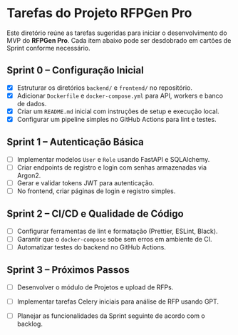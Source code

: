# Tarefas do Projeto RFPGen Pro

Este diretório reúne as tarefas sugeridas para iniciar o desenvolvimento do MVP do **RFPGen Pro**. Cada item abaixo pode ser desdobrado em cartões de Sprint conforme necessário.

## Sprint 0 – Configuração Inicial

- [x] Estruturar os diretórios `backend/` e `frontend/` no repositório.
- [x] Adicionar `Dockerfile` e `docker-compose.yml` para API, workers e banco de dados.
- [x] Criar um `README.md` inicial com instruções de setup e execução local.
- [x] Configurar um pipeline simples no GitHub Actions para lint e testes.

## Sprint 1 – Autenticação Básica

- [ ] Implementar modelos `User` e `Role` usando FastAPI e SQLAlchemy.
- [ ] Criar endpoints de registro e login com senhas armazenadas via Argon2.
- [ ] Gerar e validar tokens JWT para autenticação.
- [ ] No frontend, criar páginas de login e registro simples.

## Sprint 2 – CI/CD e Qualidade de Código

- [ ] Configurar ferramentas de lint e formatação (Prettier, ESLint, Black).
- [ ] Garantir que o `docker-compose` sobe sem erros em ambiente de CI.
- [ ] Automatizar testes do backend no GitHub Actions.

## Sprint 3 – Próximos Passos

- [ ] Desenvolver o módulo de Projetos e upload de RFPs.
- [ ] Implementar tarefas Celery iniciais para análise de RFP usando GPT.
- [ ] Planejar as funcionalidades da Sprint seguinte de acordo com o backlog.

